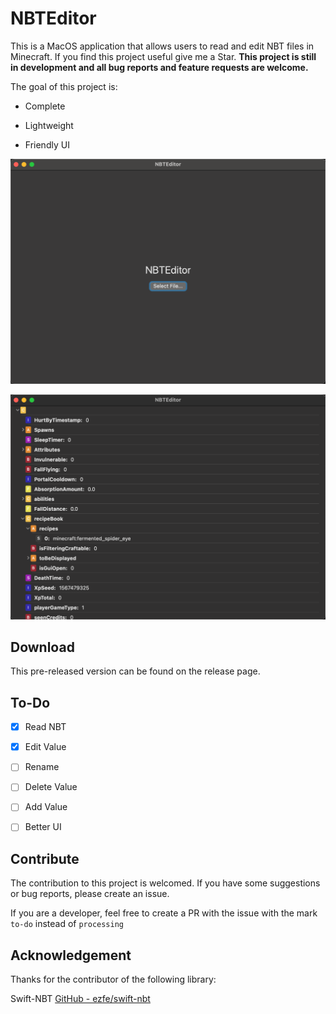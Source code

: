 # NBTEditor

This is a MacOS application that allows users to read and edit NBT files in Minecraft.
If you find this project useful give me a Star.
**This project is still in development and all bug reports and feature requests are welcome.**

The goal of this project is:

- Complete

- Lightweight

- Friendly UI

![](images/image1.png)

![](images/image2.png)

## Download

This pre-released version can be found on the release page.

## To-Do

- [x] Read NBT

- [x] Edit Value

- [ ] Rename

- [ ] Delete Value

- [ ] Add Value

- [ ] Better UI

## Contribute

The contribution to this project is welcomed. If you have some suggestions or bug reports, please create an issue.

If you are a developer, feel free to create a PR with the issue with the mark `to-do` instead of `processing`

## Acknowledgement

Thanks for the contributor of the following library:

Swift-NBT [GitHub - ezfe/swift-nbt](https://github.com/ezfe/swift-nbt)

